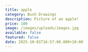 ```yaml
---
title: apple
category: Bush Drawings
description: Picture of an apple!
price: 100
image: /images/uploads/images.jpg
available: false
featured: false
date: 2025-10-01T16:57:00.000+10:00
---
```

